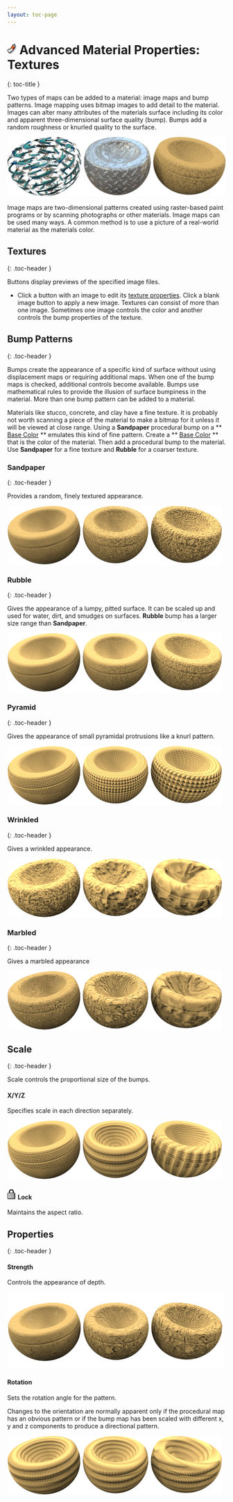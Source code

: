 ```yaml
---
layout: toc-page
---
```



# <img src="../Image/Icon-Materials.png"/>Advanced Material Properties: Textures
{: toc-title }

Two types of maps can be added to a material: image maps and bump patterns. Image mapping uses bitmap images to add detail to the material. Images can alter many attributes of the materials surface including its color and apparent three-dimensional surface quality (bump). Bumps add a random roughness or knurled quality to the surface.

<img src="Textures.png"/>

Image maps are two-dimensional patterns created using raster-based paint programs or by scanning photographs or other materials. Image maps can be used many ways. A common method is to use a picture of a real-world material as the materials color.


## Textures
{: .toc-header }

Buttons display previews of the specified image files.

 * Click a button with an image to edit its [texture properties](Texture_Properties_Main.html). Click a blank image button to apply a new image.
Textures can consist of more than one image. Sometimes one image controls the color and another controls the bump properties of the texture.


## Bump Patterns
{: .toc-header }

Bumps create the appearance of a specific kind of surface without using displacement maps or requiring additional maps. When one of the bump maps is checked, additional controls become available. Bumps use mathematical rules to provide the illusion of surface bumpiness in the material. More than one bump pattern can be added to a material.

Materials like stucco, concrete, and clay have a fine texture. It is probably not worth scanning a piece of the material to make a bitmap for it unless it will be viewed at close range. Using a **Sandpaper** procedural bump on a ** [Base Color](Advanced_Material_Properties_Main.htm#Color) ** emulates this kind of fine pattern. Create a ** [Base Color](Advanced_Material_Properties_Main.htm#Color) ** that is the color of the material. Then add a procedural bump to the material. Use **Sandpaper** for a fine texture and **Rubble** for a coarser texture.


### Sandpaper
{: .toc-header }

Provides a random, finely textured appearance.

<img src="Sandpaper.png"/>


### Rubble
{: .toc-header }

Gives the appearance of a lumpy, pitted surface. It can be scaled up and used for water, dirt, and smudges on surfaces. **Rubble** bump has a larger size range than **Sandpaper**.

<img src="Rubble.png"/>


### Pyramid
{: .toc-header }

Gives the appearance of small pyramidal protrusions like a knurl pattern.

<img src="Pyramid.png"/>


### Wrinkled
{: .toc-header }

Gives a wrinkled appearance.

<img src="Wrinkled.png"/>


### Marbled
{: .toc-header }

Gives a marbled appearance

<img src="Marbled.png"/>


## Scale
{: .toc-header }

Scale controls the proportional size of the bumps.


#### X/Y/Z

Specifies scale in each direction separately.

<img src="TextureScaleXY.png"/>


#### <img src="Lock.png"/>Lock

Maintains the aspect ratio.


## Properties
{: .toc-header }


#### Strength

Controls the appearance of depth.

<img src="TextureStrength.png"/>


#### Rotation

Sets the rotation angle for the pattern.

Changes to the orientation are normally apparent only if the procedural map has an obvious pattern or if the bump map has been scaled with different x, y and z components to produce a directional pattern.

<img src="TextureRotated.png"/>

